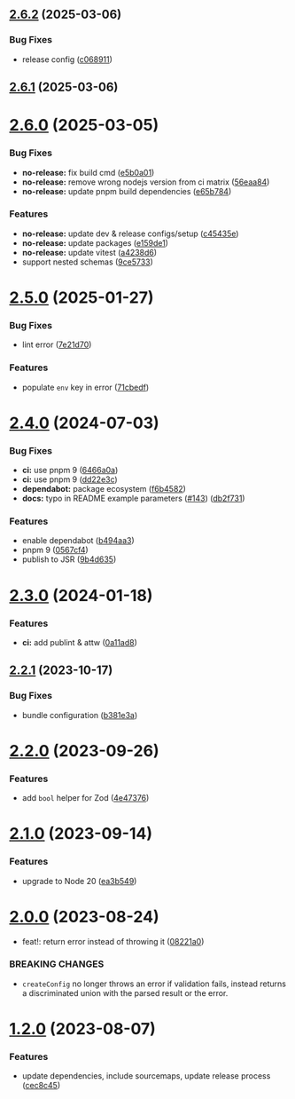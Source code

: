 ## [2.6.2](https://github.com/samialdury/envey/compare/v2.6.1...v2.6.2) (2025-03-06)


### Bug Fixes

* release config ([c068911](https://github.com/samialdury/envey/commit/c06891153fceeff13ba6d8bfd493c9073e8867c8))

## [2.6.1](https://github.com/samialdury/envey/compare/v2.6.0...v2.6.1) (2025-03-06)

# [2.6.0](https://github.com/samialdury/envey/compare/v2.5.0...v2.6.0) (2025-03-05)


### Bug Fixes

* **no-release:** fix build cmd ([e5b0a01](https://github.com/samialdury/envey/commit/e5b0a01bfc3f38b2e4269f2ec57c17abe55a981a))
* **no-release:** remove wrong nodejs version from ci matrix ([56eaa84](https://github.com/samialdury/envey/commit/56eaa84db454b488f761dbfa65fa9fae188e1642))
* **no-release:** update pnpm build dependencies ([e65b784](https://github.com/samialdury/envey/commit/e65b784a2efdc5a8ed6de4cb0313dbe01f373c8c))


### Features

* **no-release:** update dev & release configs/setup ([c45435e](https://github.com/samialdury/envey/commit/c45435e2246fba3e783d4b310d2fcf0ae8699766))
* **no-release:** update packages ([e159de1](https://github.com/samialdury/envey/commit/e159de15aed07346bccc30e58d4d9b7eed62eecb))
* **no-release:** update vitest ([a4238d6](https://github.com/samialdury/envey/commit/a4238d67ca84f1bd00367ad83efd0026c01d3548))
* support nested schemas ([9ce5733](https://github.com/samialdury/envey/commit/9ce573363d8ab62ede28d63edfc4d3cd765895dc))

# [2.5.0](https://github.com/samialdury/envey/compare/v2.4.0...v2.5.0) (2025-01-27)


### Bug Fixes

* lint error ([7e21d70](https://github.com/samialdury/envey/commit/7e21d700392348f096a138c69338252e99930605))


### Features

* populate `env` key in error ([71cbedf](https://github.com/samialdury/envey/commit/71cbedf7590ad1446a5e02c4b8290b9678bd75aa))

# [2.4.0](https://github.com/samialdury/envey/compare/v2.3.0...v2.4.0) (2024-07-03)


### Bug Fixes

* **ci:** use pnpm 9 ([6466a0a](https://github.com/samialdury/envey/commit/6466a0a3ec95549c6ff3e2aa4daf2e9e8f793eb0))
* **ci:** use pnpm 9 ([dd22e3c](https://github.com/samialdury/envey/commit/dd22e3c3f156e58a41fb3f49b684854aa50506cd))
* **dependabot:** package ecosystem ([f6b4582](https://github.com/samialdury/envey/commit/f6b4582c92efc1b74fb17e488794d913ed390355))
* **docs:** typo in README example parameters ([#143](https://github.com/samialdury/envey/issues/143)) ([db2f731](https://github.com/samialdury/envey/commit/db2f731ea8c396df48911b0640bd617aae177653))


### Features

* enable dependabot ([b494aa3](https://github.com/samialdury/envey/commit/b494aa32abd781116fd35b5be168735f0e862310))
* pnpm 9 ([0567cf4](https://github.com/samialdury/envey/commit/0567cf42d158c9981635e00d1cac71ad07e0ffa6))
* publish to JSR ([9b4d635](https://github.com/samialdury/envey/commit/9b4d635f725ab30d8c8b1f780c4bc1b280a2a5c6))

# [2.3.0](https://github.com/samialdury/envey/compare/v2.2.1...v2.3.0) (2024-01-18)


### Features

* **ci:** add publint & attw ([0a11ad8](https://github.com/samialdury/envey/commit/0a11ad8bc0c57ce4113f1e78dae1c2dfb9e0d34c))

## [2.2.1](https://github.com/samialdury/envey/compare/v2.2.0...v2.2.1) (2023-10-17)


### Bug Fixes

* bundle configuration ([b381e3a](https://github.com/samialdury/envey/commit/b381e3ac1323f30761b3409d396e7a4df34c7fe1))

# [2.2.0](https://github.com/samialdury/envey/compare/v2.1.0...v2.2.0) (2023-09-26)


### Features

* add `bool` helper for Zod ([4e47376](https://github.com/samialdury/envey/commit/4e47376138cfc44607f8a4e13adc36bf43a23ff0))

# [2.1.0](https://github.com/samialdury/envey/compare/v2.0.0...v2.1.0) (2023-09-14)


### Features

* upgrade to Node 20 ([ea3b549](https://github.com/samialdury/envey/commit/ea3b549cf3bcc430750db696d1a76e948bbadbb6))

# [2.0.0](https://github.com/samialdury/envey/compare/v1.2.0...v2.0.0) (2023-08-24)


* feat!: return error instead of throwing it ([08221a0](https://github.com/samialdury/envey/commit/08221a0a1a54d806a6e9e5346ac88c63508ceb54))


### BREAKING CHANGES

* `createConfig` no longer throws an error if validation fails,
instead returns a discriminated union with the parsed result or the error.

# [1.2.0](https://github.com/samialdury/envey/compare/v1.1.3...v1.2.0) (2023-08-07)


### Features

* update dependencies, include sourcemaps, update release process ([cec8c45](https://github.com/samialdury/envey/commit/cec8c4591276b2e1952fa91a5027fc3338e6f2ea))
